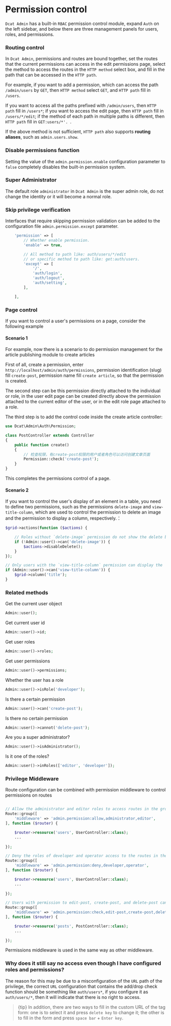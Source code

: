 # Permission control

`Dcat Admin` has a built-in `RBAC` permission control module, expand `Auth` on the left sidebar, and below there are three management panels for users, roles, and permissions.

### Routing control

In `Dcat Admin`, permissions and routes are bound together, set the routes that the current permissions can access in the edit permissions page, select the method to access the routes in the `HTTP method` select box, and fill in the path that can be accessed in the `HTTP path`.

For example, if you want to add a permission, which can access the path `/admin/users` by `GET`, then `HTTP method` select `GET`, and `HTTP path` fill in `/users`.


If you want to access all the paths prefixed with `/admin/users`, then `HTTP path` fill in `/users*`; if you want to access the edit page, then `HTTP path` fill in `/users/*/edit`; if the method of each path in multiple paths is different, then `HTTP path` fill in `GET:users/*'. `.


If the above method is not sufficient, `HTTP path` also supports **routing aliases**, such as `admin.users.show`.


### Disable permissions function

Setting the value of the `admin.permission.enable` configuration parameter to `false` completely disables the built-in permission system.

### Super Administrator

The default role `administrator` in `Dcat Admin` is the super admin role, do not change the identity or it will become a normal role.

### Skip privilege verification

Interfaces that require skipping permission validation can be added to the configuration file `admin.permission.except` parameter.

```php
	'permission' => [
		// Whether enable permission.
		'enable' => true,

		// All method to path like: auth/users/*/edit
		// or specific method to path like: get:auth/users.
		'except' => [
			'/',
			'auth/login',
			'auth/logout',
			'auth/setting',
		],

	],
```

### Page control

If you want to control a user's permissions on a page, consider the following example

#### Scenario 1

For example, now there is a scenario to do permission management for the article publishing module to create articles

First of all, create a permission, enter `http://localhost/admin/auth/permissions`, permission identification (slug) fill `create-post`, permission name fill `create article`, so that the permission is created.

The second step can be this permission directly attached to the individual or role, in the user edit page can be created directly above the permission attached to the current editor of the user, or in the edit role page attached to a role.

The third step is to add the control code inside the create article controller:
```php
use Dcat\Admin\Auth\Permission;

class PostController extends Controller
{
    public function create()
    {
        // 检查权限，有create-post权限的用户或者角色可以访问创建文章页面
        Permission::check('create-post');
    }
}
```
This completes the permissions control of a page.

#### Scenario 2

If you want to control the user's display of an element in a table, you need to define two permissions, such as the permissions `delete-image` and `view-title-column`, which are used to control the permission to delete an image and the permission to display a column, respectively.：
```php
$grid->actions(function ($actions) {

    // Roles without `delete-image` permission do not show the delete button
    if (!Admin::user()->can('delete-image')) {
        $actions->disableDelete();
    }
});

// Only users with the `view-title-column` permission can display the `title` column
if (Admin::user()->can('view-title-column')) {
    $grid->column('title');
}
```

### Related methods

Get the current user object
```php
Admin::user();
```

Get current user id
```php
Admin::user()->id;
```

Get user roles
```php
Admin::user()->roles;
```

Get user permissions
```php
Admin::user()->permissions;
```

Whether the user has a role
```php
Admin::user()->isRole('developer');
```

Is there a certain permission
```php
Admin::user()->can('create-post');
```

Is there no certain permission
```php
Admin::user()->cannot('delete-post');
```

Are you a super administrator?
```php
Admin::user()->isAdministrator();
```

Is it one of the roles?
```php
Admin::user()->inRoles(['editor', 'developer']);
```

### Privilege Middleware

Route configuration can be combined with permission middleware to control permissions on routes

```php

// Allow the administrator and editor roles to access routes in the group.
Route::group([
    'middleware' => 'admin.permission:allow,administrator,editor',
], function ($router) {

    $router->resource('users', UserController::class);
    ...
    
});

// Deny the roles of developer and operator access to the routes in the group.
Route::group([
    'middleware' => 'admin.permission:deny,developer,operator',
], function ($router) {

    $router->resource('users', UserController::class);
    ...
    
});

// Users with permission to edit-post, create-post, and delete-post can access the routes in the group
Route::group([
    'middleware' => 'admin.permission:check,edit-post,create-post,delete-post',
], function ($router) {

    $router->resource('posts', PostController::class);
    ...
    
});
```

Permissions middleware is used in the same way as other middleware.

### Why does it still say no access even though I have configured roles and permissions?

The reason for this may be due to a misconfiguration of the `URL` path of the privilege, the correct `URL` configuration that contains the add/drop check function should be something like `auth/users*`, if you configure it as `auth/users/*`, then it will indicate that there is no right to access.

> {tip} In addition, there are two ways to fill in the custom URL of the tag form: one is to select it and press ``delete key`` to change it; the other is to fill in the form and press ``space bar`` + ``Enter key``.

